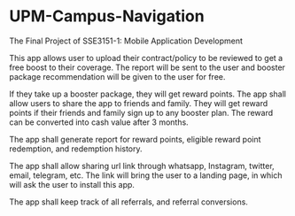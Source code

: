 # UPM-Campus-Navigation
The Final Project of SSE3151-1: Mobile Application Development

This app allows user to upload their contract/policy to be reviewed to get a free boost to their coverage. The report will be sent to the user and booster package recommendation will be given to the user for free. 

If they take up a booster package, they will get reward points. The app shall allow users to share the app to friends and family. They will get reward points if their friends and family sign up to any booster plan. The reward can be converted into cash value after 3 months. 

The app shall generate report for reward points, eligible reward point redemption, and redemption history. 

The app shall allow sharing url link through whatsapp, Instagram, twitter, email, telegram, etc. The link will bring the user to a landing page, in which will ask the user to install this app.

The app shall keep track of all referrals, and referral conversions. 
